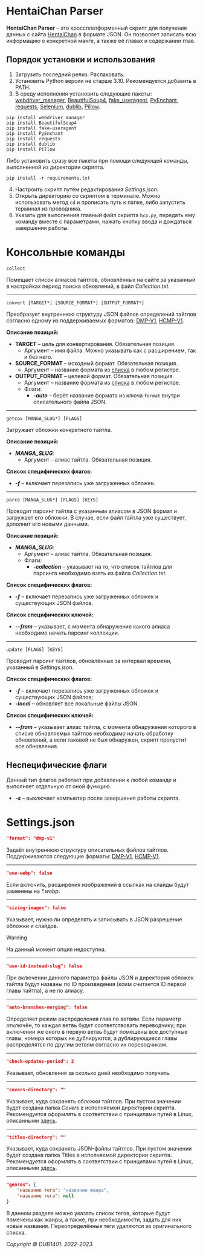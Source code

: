 # HentaiChan Parser
**HentaiChan Parser** – это кроссплатформенный скрипт для получения данных с сайта [HentaiChan](https://hentaichan.live) в формате JSON. Он позволяет записать всю информацию о конкретной манге, а также её главах и содержании глав.

## Порядок установки и использования
1. Загрузить последний релиз. Распаковать.
2. Установить Python версии не старше 3.10. Рекомендуется добавить в PATH.
3. В среду исполнения установить следующие пакеты: [webdriver_manager](https://github.com/SergeyPirogov/webdriver_manager), [BeautifulSoup4](https://launchpad.net/beautifulsoup), [fake_useragent](https://github.com/fake-useragent/fake-useragent), [PyEnchant](https://github.com/pyenchant/pyenchant), [requests](https://github.com/psf/requests), [Selenium](https://github.com/SeleniumHQ/selenium), [dublib](https://github.com/DUB1401/dublib), [Pillow](https://github.com/python-pillow/Pillow).
```
pip install webdriver_manager
pip install BeautifulSoup4
pip install fake-useragent
pip install PyEnchant
pip install requests
pip install dublib
pip install Pillow
```
Либо установить сразу все пакеты при помощи следующей команды, выполненной из директории скрипта.
```
pip install -r requirements.txt
```
4. Настроить скрипт путём редактирования _Settings.json_.
5. Открыть директорию со скриптом в терминале. Можно использовать метод `cd` и прописать путь к папке, либо запустить терминал из проводника.
6. Указать для выполнения главный файл скрипта `hcp.py`, передать ему команду вместе с параметрами, нажать кнопку ввода и дождаться завершения работы.

# Консольные команды
```
collect
```
Помещает список алиасов тайтлов, обновлённых на сайте за указанный в настройках период поиска обновлений, в файл _Collection.txt_.
___
```
convert [TARGET*] [SOURCE_FORMAT*] [OUTPUT_FORMAT*]
```
Преобразует внутреннюю структуру JSON файлов определений тайтлов согласно одному из поддерживаемых форматов: [DMP-V1](Examples/DMP-V1.md), [HCMP-V1](Examples/HCMP-V1.md).

**Описание позиций:**
* **TARGET** – цель для конвертирования. Обязательная позиция.
	* Аргумент – имя файла. Можно указывать как с расширением, так и без него.
* **SOURCE_FORMAT** – исходный формат. Обязательная позиция.
	* Аргумент – название формата из [списка](Examples/) в любом регистре.
* **OUTPUT_FORMAT** – целевой формат. Обязательная позиция.
	* Аргумент – название формата из [списка](Examples/) в любом регистре.
	* Флаги:
		* _**-auto**_ – берёт название формата из ключа `format` внутри описательного файла JSON.
___
```
getcov [MANGA_SLUG*] [FLAGS]
```
Загружает обложки конкретного тайтла.

**Описание позиций:**
* _**MANGA\_SLUG**_:
	* Аргумент – алиас тайтла. Обязательная позиция.

**Список специфических флагов:**
* _**-f**_ – включает перезапись уже загруженных обложек.
___
```
parce [MANGA_SLUG*] [FLAGS] [KEYS]
```
Проводит парсинг тайтла с указанным алиасом в JSON формат и загружает его обложки. В случае, если файл тайтла уже существует, дополнит его новыми данными.

**Описание позиций:**
* _**MANGA\_SLUG**_:
	* Аргумент – алиас тайтла. Обязательная позиция.
	* Флаги:
		* _**-collection**_ – указывает на то, что список тайтлов для парсинга необходимо взять из файла _Collection.txt_.

**Список специфических флагов:**
* _**-f**_ – включает перезапись уже загруженных обложек и существующих JSON файлов.

**Список специфических ключей:**
* _**--from**_ – указывает, с момента обнаружение какого алиаса необходимо начать парсинг коллекции.
___
```
update [FLAGS] [KEYS]
```
Проводит парсинг тайтлов, обновлённых за интервал времени, указанный в _Settings.json_.

**Список специфических флагов:**
* _**-f**_ – включает перезапись уже загруженных обложек и существующих JSON файлов;
* _**-local**_ – обновляет все локальные файлы JSON.

**Список специфических ключей:**
* _**--from**_ – указывает алиас тайтла, с момента обнаружения которого в списке обновляемых тайтлов необходимо начать обработку обновлений, а eсли таковой не был обнаружен, скрипт пропустит все обновления.

## Неспецифические флаги
Данный тип флагов работает при добавлении к любой команде и выполняет отдельную от оной функцию.
* _**-s**_ – выключает компьютер после завершения работы скрипта.

# Settings.json
```JSON
"format": "dmp-v1"
```
Задаёт внутреннюю структуру описательных файлов тайтлов. Поддерживаются следующие форматы: [DMP-V1](Examples/DMP-V1.md), [HCMP-V1](Examples/HCMP-V1.md).
___
```JSON
"use-webp": false
```
Если включить, расширения изображений в ссылках на слайды будут заменены на _*.webp_.
___
```JSON
"sizing-images": false
```
Указывает, нужно ли определять и записывать в JSON разрешение обложки и слайдов.

> [!WARNING]  
> На данный момент опция недоступна.
___
```JSON
"use-id-instead-slug": false
```
При включении данного параметра файлы JSON и директория обложек тайтла будут названы по ID произведения (коим считается ID первой главы тайтла), а не по алиасу.
___
```JSON
"auto-branches-merging": false
```
Определяет режим распределения глав по ветвям. Если параметр отключён, то каждая ветвь будет соответствовать переводчику; при включении же оного в первую ветвь будут помещены все доступные главы, номера которых не дублируются, а дублирующиеся главы распределятся по другим ветвям согласно их переводчикам.
___
```JSON
"check-updates-period": 2
```
Указывает, обновления за сколько дней необходимо получить.
___
```JSON
"covers-directory": ""
```
Указывает, куда сохранять обложки тайтлов. При пустом значении будет создана папка _Covers_ в исполняемой директории скрипта. Рекомендуется оформлять в соответствии с принципами путей в Linux, описанными [здесь](http://cs.mipt.ru/advanced_python/lessons/lab02.html#cd).
___
```JSON
"titles-directory": ""
```
Указывает, куда сохранять JSON-файлы тайтлов. При пустом значении будет создана папка Titles в исполняемой директории скрипта. Рекомендуется оформлять в соответствии с принципами путей в Linux, описанными [здесь](http://cs.mipt.ru/advanced_python/lessons/lab02.html#cd).
___
```JSON
"genres": {
	"название тега": "название жанра",
	"название тега": null
}
```
В данном разделе можно указать список тегов, которые будут помечены как жанры, а также, при необходимости, задать для них новые названия. Переопределённые теги удаляются из оригинального списка.

_Copyright © DUB1401. 2022-2023._
